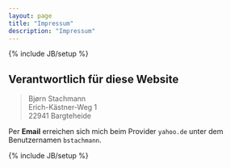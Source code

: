 ```yaml
---
layout: page
title: "Impressum"
description: "Impressum"
---
```

{% include JB/setup %}

Verantwortlich für diese Website
--------------------------------

> Bjørn Stachmann  
> Erich-Kästner-Weg 1  
> 22941 Bargteheide  

Per **Email** erreichen sich mich beim Provider `yahoo.de`
unter dem Benutzernamen `bstachmann`.

{% include JB/setup %}
